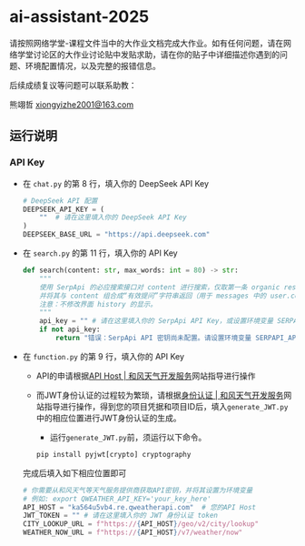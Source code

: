 # ai-assistant-2025

请按照网络学堂-课程文件当中的大作业文档完成大作业。如有任何问题，请在网络学堂讨论区的大作业讨论贴中发贴求助，请在你的贴子中详细描述你遇到的问题、环境配置情况，以及完整的报错信息。



后续成绩复议等问题可以联系助教：

熊翊哲 xiongyizhe2001@163.com


## 运行说明

### API Key

* 在 `chat.py` 的第 8 行，填入你的 DeepSeek API Key

  ```python
  # DeepSeek API 配置
  DEEPSEEK_API_KEY = (
      ""  # 请在这里填入你的 DeepSeek API Key
  )
  DEEPSEEK_BASE_URL = "https://api.deepseek.com"
  ```

* 在 `search.py` 的第 11 行，填入你的 API Key

  ```python
  def search(content: str, max_words: int = 80) -> str:
      """
      使用 SerpApi 的必应搜索接口对 content 进行搜索，仅取第一条 organic result 的 snippet，
      并将其与 content 组合成“有效提问”字符串返回（用于 messages 中的 user.content）。
      注意：不修改界面 history 的显示。
      """
      api_key = "" # 请在这里填入你的 SerpApi API Key，或设置环境变量 SERPAPI_API_KEY
      if not api_key:
          return "错误：SerpApi API 密钥尚未配置。请设置环境变量 SERPAPI_API_KEY。"
  ```


* 在 `function.py` 的第 9 行，填入你的 API Key

  - API的申请根据[API Host | 和风天气开发服务](https://dev.qweather.com/docs/configuration/api-host/)网站指导进行操作
  
  - 而JWT身份认证的过程较为繁琐，请根据[身份认证 | 和风天气开发服务](https://dev.qweather.com/docs/configuration/authentication/)网站指导进行操作，得到您的项目凭据和项目ID后，填入`generate_JWT.py`中的相应位置进行JWT身份认证的生成。
  
    - 运行`generate_JWT.py`前，须运行以下命令。
  
    ```cmd
    pip install pyjwt[crypto] cryptography
    ```
  完成后填入如下相应位置即可
  ```python
  # 你需要从和风天气等天气服务提供商获取API密钥，并将其设置为环境变量
  # 例如: export QWEATHER_API_KEY='your_key_here'
  API_HOST = "ka564u5vb4.re.qweatherapi.com"  # 您的API Host
  JWT_TOKEN = "" # 请在这里填入你的 JWT 身份认证 token
  CITY_LOOKUP_URL = f"https://{API_HOST}/geo/v2/city/lookup"
  WEATHER_NOW_URL = f"https://{API_HOST}/v7/weather/now"
  ```
  
  
